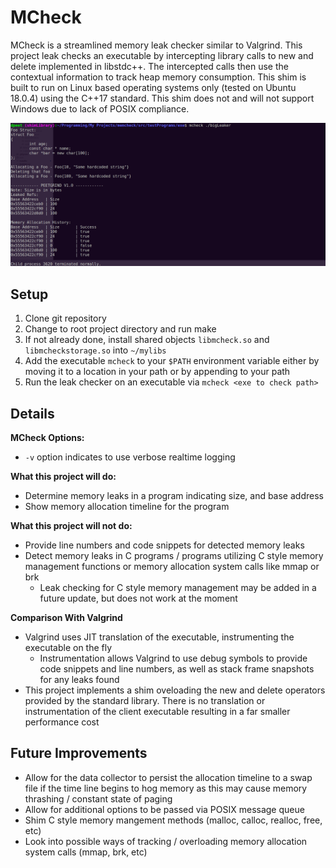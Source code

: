 

# MCheck
MCheck is a streamlined memory leak checker similar to Valgrind. This project leak checks an executable by intercepting library calls to new and delete implemented in libstdc++. The intercepted calls then use the contextual information to track heap memory consumption.
This shim is built to run on Linux based operating systems only (tested on Ubuntu 18.0.4) using the C++17 standard. This shim does not and will not support Windows due to lack of POSIX compliance.

![screenshot](img/mcheck.png "Leak check")

## Setup
1) Clone git repository
2) Change to root project directory and run make
3) If not already done, install shared objects `libmcheck.so` and `libmcheckstorage.so` into `~/mylibs`
4) Add the executable `mcheck` to your `$PATH` environment variable either by moving it to a location in your path or by appending to your path
5) Run the leak checker on an executable via `mcheck <exe to check path>`

## Details
**MCheck Options:**
- `-v` option indicates to use verbose realtime logging

**What this project will do:**
- Determine memory leaks in a program indicating size, and base address
- Show memory allocation timeline for the program
 
**What this project will not do:**
 - Provide line numbers and code snippets for detected memory leaks
 - Detect memory leaks in C programs / programs utilizing C style memory management functions or memory allocation system calls like mmap or brk
 	- Leak checking for C style memory management may be added in a future update, but does not work at the moment

**Comparison With Valgrind**
- Valgrind uses JIT translation of the executable, instrumenting the executable on the fly
	- Instrumentation allows Valgrind to use debug symbols to provide code snippets and line numbers, as well as stack frame snapshots for any leaks found
- This project implements a shim oveloading the new and delete operators provided by the standard library. There is no translation or instrumentation of the client executable resulting in a far smaller performance cost

## Future Improvements
- Allow for the data collector to persist the allocation timeline to a swap file if the time line begins to hog memory as this may cause memory thrashing / constant state of paging
- Allow for additional options to be passed via POSIX message queue
- Shim C style memory mangement methods (malloc, calloc, realloc, free, etc)
- Look into possible ways of tracking / overloading memory allocation system calls (mmap, brk, etc)

